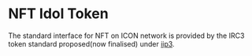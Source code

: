 # NFT Idol Token

The standard interface for NFT on ICON network is provided by the IRC3 token standard proposed\(now finalised\) under [iip3](https://github.com/icon-project/IIPs/blob/master/IIPS/iip-3.md).

